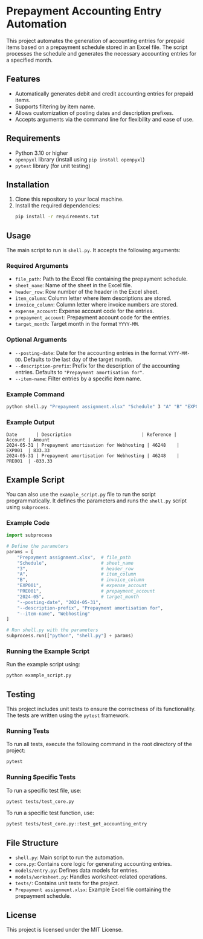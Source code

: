 # Prepayment Accounting Entry Automation

This project automates the generation of accounting entries for prepaid items based on a prepayment schedule stored in an Excel file. The script processes the schedule and generates the necessary accounting entries for a specified month.

## Features
- Automatically generates debit and credit accounting entries for prepaid items.
- Supports filtering by item name.
- Allows customization of posting dates and description prefixes.
- Accepts arguments via the command line for flexibility and ease of use.

## Requirements
- Python 3.10 or higher
- `openpyxl` library (install using `pip install openpyxl`)
- `pytest` library (for unit testing)

## Installation
1. Clone this repository to your local machine.
2. Install the required dependencies:
   ```bash
   pip install -r requirements.txt
   ```

## Usage
The main script to run is `shell.py`. It accepts the following arguments:

### Required Arguments
- `file_path`: Path to the Excel file containing the prepayment schedule.
- `sheet_name`: Name of the sheet in the Excel file.
- `header_row`: Row number of the header in the Excel sheet.
- `item_column`: Column letter where item descriptions are stored.
- `invoice_column`: Column letter where invoice numbers are stored.
- `expense_account`: Expense account code for the entries.
- `prepayment_account`: Prepayment account code for the entries.
- `target_month`: Target month in the format `YYYY-MM`.

### Optional Arguments
- `--posting-date`: Date for the accounting entries in the format `YYYY-MM-DD`. Defaults to the last day of the target month.
- `--description-prefix`: Prefix for the description of the accounting entries. Defaults to `"Prepayment amortisation for"`.
- `--item-name`: Filter entries by a specific item name.

### Example Command
```bash
python shell.py "Prepayment assignment.xlsx" "Schedule" 3 "A" "B" "EXP001" "PRE001" "2024-05" --posting-date "2024-05-31" --description-prefix "Prepayment amortisation for" --item-name "Webhosting"
```

### Example Output
```
Date       | Description                          | Reference | Account | Amount
2024-05-31 | Prepayment amortisation for Webhosting | 46248    | EXP001  | 833.33
2024-05-31 | Prepayment amortisation for Webhosting | 46248    | PRE001  | -833.33
```

## Example Script
You can also use the `example_script.py` file to run the script programmatically. It defines the parameters and runs the `shell.py` script using `subprocess`.

### Example Code
```python
import subprocess

# Define the parameters
params = [
    "Prepayment assignment.xlsx",  # file_path
    "Schedule",                    # sheet_name
    "3",                           # header_row
    "A",                           # item_column
    "B",                           # invoice_column
    "EXP001",                      # expense_account
    "PRE001",                      # prepayment_account
    "2024-05",                     # target_month
    "--posting-date", "2024-05-31",
    "--description-prefix", "Prepayment amortisation for",
    "--item-name", "Webhosting"
]

# Run shell.py with the parameters
subprocess.run(["python", "shell.py"] + params)
```

### Running the Example Script
Run the example script using:
```bash
python example_script.py
```

## Testing
This project includes unit tests to ensure the correctness of its functionality. The tests are written using the `pytest` framework.

### Running Tests
To run all tests, execute the following command in the root directory of the project:
```bash
pytest
```

### Running Specific Tests
To run a specific test file, use:
```bash
pytest tests/test_core.py
```

To run a specific test function, use:
```bash
pytest tests/test_core.py::test_get_accounting_entry
```

## File Structure
- `shell.py`: Main script to run the automation.
- `core.py`: Contains core logic for generating accounting entries.
- `models/entry.py`: Defines data models for entries.
- `models/worksheet.py`: Handles worksheet-related operations.
- `tests/`: Contains unit tests for the project.
- `Prepayment assignment.xlsx`: Example Excel file containing the prepayment schedule.

## License
This project is licensed under the MIT License.